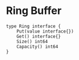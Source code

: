 # Ring Buffer

```
type Ring interface {
	Put(value interface{})
	Get() interface{}
	Size() int64
	Capacity() int64
}
```
